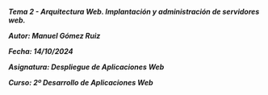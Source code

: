 ***Tema 2 - Arquitectura Web. Implantación y administración de servidores web.***

***Autor: Manuel Gómez Ruiz***

***Fecha: 14/10/2024***

***Asignatura: Despliegue de Aplicaciones Web***

***Curso: 2º Desarrollo de Aplicaciones Web***